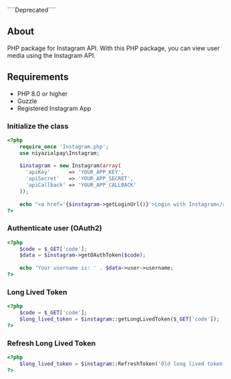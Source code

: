  ´´´´Deprecated´´´´

## About

PHP package for Instagram API. With this PHP package, you can view user media using the Instagram API.

## Requirements

- PHP 8.0 or higher
- Guzzle
- Registered Instagram App



### Initialize the class

```php
<?php
    require_once 'Instagram.php';
    use niyazialpay\Instagram;
    
    $instagram = new Instagram(array(
      'apiKey'      => 'YOUR_APP_KEY',
      'apiSecret'   => 'YOUR_APP_SECRET',
      'apiCallback' => 'YOUR_APP_CALLBACK'
    ));
    
    echo "<a href='{$instagram->getLoginUrl()}'>Login with Instagram</a>";
?>
```


### Authenticate user (OAuth2)

```php
<?php
    $code = $_GET['code'];
    $data = $instagram->getOAuthToken($code);
    
    echo 'Your username is: ' . $data->user->username;
?>
```


### Long Lived Token

```php
<?php
    $code = $_GET['code'];
    $long_lived_token = $instagram::getLongLivedToken($_GET['code']);
?>
```


### Refresh Long Lived Token

```php
<?php
    $long_lived_token = $instagram::RefreshToken('Old long lived token will be added here before expiration');
?>
```
